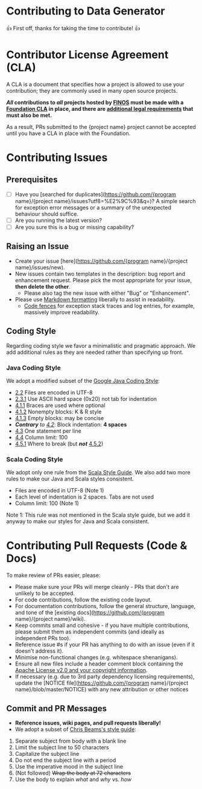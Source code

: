 # Contributing to Data Generator
:+1: First off, thanks for taking the time to contribute! :+1:

# Contributor License Agreement (CLA)
A CLA is a document that specifies how a project is allowed to use your contribution; they are commonly used in many open source projects.

**_All_ contributions to _all_ projects hosted by [FINOS](https://www.finos.org/) must be made with a [Foundation CLA](https://finosfoundation.atlassian.net/wiki/spaces/FINOS/pages/83034172/Contribute) in place, and there are [additional legal requirements](https://finosfoundation.atlassian.net/wiki/spaces/FINOS/pages/75530375/Legal+Requirements) that must also be met.**

As a result, PRs submitted to the {project name} project cannot be accepted until you have a CLA in place with the Foundation.

# Contributing Issues

## Prerequisites

* [ ] Have you [searched for duplicates](https://github.com/{program name}/{project name}/issues?utf8=%E2%9C%93&q=)?  A simple search for exception error messages or a summary of the unexpected behaviour should suffice.
* [ ] Are you running the latest version?
* [ ] Are you sure this is a bug or missing capability?

## Raising an Issue
* Create your issue [here](https://github.com/{program name}/{project name}/issues/new).
* New issues contain two templates in the description: bug report and enhancement request. Please pick the most appropriate for your issue, **then delete the other**.
  * Please also tag the new issue with either "Bug" or "Enhancement".
* Please use [Markdown formatting](https://help.github.com/categories/writing-on-github/) liberally to assist in readability.
  * [Code fences](https://help.github.com/articles/creating-and-highlighting-code-blocks/) for exception stack traces and log entries, for example, massively improve readability.

## Coding Style

Regarding coding style we favor a minimalistic and pragmatic approach. We add additional rules as they are needed rather than specifying up front.

### Java Coding Style

We adopt a modified subset of the [Google Java Coding Style](https://google.github.io/styleguide/javaguide.html): 

* [2.2](https://google.github.io/styleguide/javaguide.html#s2.2-file-encoding) Files are encoded in UTF-8
* [2.3.1](https://google.github.io/styleguide/javaguide.html#s2.3.1-whitespace-characters) Use ASCII hard space (0x20) not tab for indentation
* [4.1.1](https://google.github.io/styleguide/javaguide.html#s4.1.1-braces-always-used) Braces are used where optional
* [4.1.2](https://google.github.io/styleguide/javaguide.html#s4.1.2-blocks-k-r-style) Nonempty blocks: K & R style
* [4.1.3](https://google.github.io/styleguide/javaguide.html#s4.1.3-braces-empty-blocks) Empty blocks: may be concise
* _**Contrary** to [4.2](https://google.github.io/styleguide/javaguide.html#s4.2-block-indentation)_: Block indentation: **4 spaces**
* [4.3](https://google.github.io/styleguide/javaguide.html#s4.3-one-statement-per-line) One statement per line
* [4.4](https://google.github.io/styleguide/javaguide.html#s4.4-column-limit) Column limit: 100
* [4.5.1](https://google.github.io/styleguide/javaguide.html#s4.5.1-line-wrapping-where-to-break) Where to break (but _**not**_ [4.5.2](https://google.github.io/styleguide/javaguide.html#s4.5.2-line-wrapping-indent))


### Scala Coding Style

We adopt only one rule from the [Scala Style Guide](https://docs.scala-lang.org/style/).  We also add two more rules to make our Java and Scala styles consistent.

* Files are encoded in UTF-8 (Note 1)
* Each level of indentation is 2 spaces. Tabs are not used
* Column limit: 100 (Note 1)

Note 1: This rule was not mentioned in the Scala style guide, but we add it anyway to make our styles for Java and Scala consistent.
  
# Contributing Pull Requests (Code & Docs)
To make review of PRs easier, please:

 * Please make sure your PRs will merge cleanly - PRs that don't are unlikely to be accepted.
 * For code contributions, follow the existing code layout.
 * For documentation contributions, follow the general structure, language, and tone of the [existing docs](https://github.com/{program name}/{project name}/wiki).
 * Keep commits small and cohesive - if you have multiple contributions, please submit them as independent commits (and ideally as independent PRs too).
 * Reference issue #s if your PR has anything to do with an issue (even if it doesn't address it).
 * Minimise non-functional changes (e.g. whitespace shenanigans).
 * Ensure all new files include a header comment block containing the [Apache License v2.0 and your copyright information](http://www.apache.org/licenses/LICENSE-2.0#apply).
 * If necessary (e.g. due to 3rd party dependency licensing requirements), update the [NOTICE file](https://github.com/{program name}/{project name}/blob/master/NOTICE) with any new attribution or other notices


## Commit and PR Messages

* **Reference issues, wiki pages, and pull requests liberally!**
* We adopt a subset of [Chris Beams's style guide](https://chris.beams.io/posts/git-commit/):

1. Separate subject from body with a blank line
2. Limit the subject line to 50 characters
3. Capitalize the subject line
4. Do not end the subject line with a period
5. Use the imperative mood in the subject line
6. (Not followed) ~~Wrap the body at 72 characters~~
7. Use the body to explain _what_ and _why_ vs. _how_
